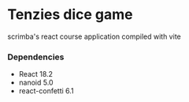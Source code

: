 # Tenzies dice game

scrimba's react course application
compiled with vite

### Dependencies
 - React 18.2
 - nanoid 5.0
 - react-confetti 6.1



